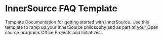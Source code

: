 # InnerSource FAQ Template

Template Documentation for getting started with InnerSource. Use this template to ramp up your InnerSource philosophy and as part of your Open source programs Office Projects and Initiatives.
